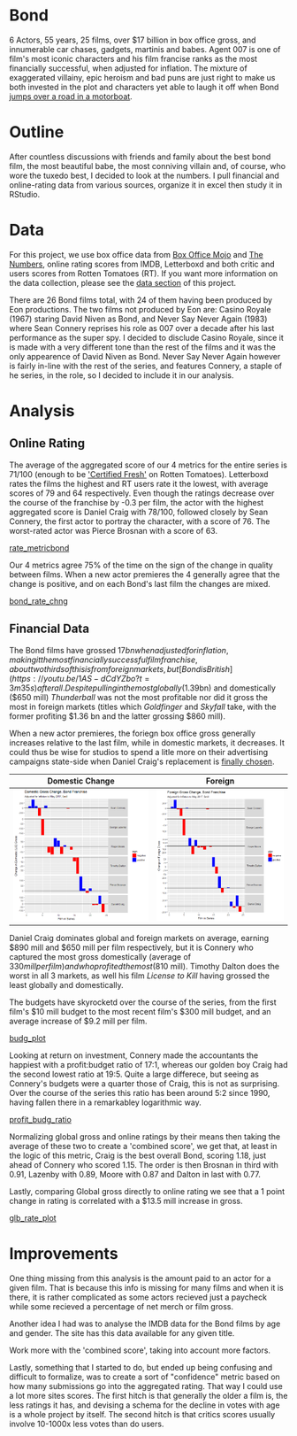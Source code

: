 # Bond

6 Actors, 55 years, 25 films, over $17 billion in box office gross, and innumerable car chases, gadgets, martinis and babes. Agent 007 is one of film's most iconic characters and his film francise ranks as the most financially successful, when adjusted for inflation. The mixture of exaggerated villainy, epic heroism and bad puns are just right to make us both invested in the plot and characters yet able to laugh it off when Bond [jumps over a road in a motorboat](https://youtu.be/cODPt3T0cHE?t=51s).

# Outline
After countless discussions with friends and family about the best bond film, the most beautiful babe, the most conniving villain and, of course, who wore the tuxedo best, I decided to look at the numbers. I pull financial and online-rating data from various sources, organize it in excel then study it in RStudio. 

# Data

For this project, we use box office data from [Box Office Mojo](http://www.boxofficemojo.com/franchises/chart/?id=jamesbond.htm) and [The Numbers](http://www.the-numbers.com/movies/franchise/James-Bond#tab=summary), online rating scores from IMDB, Letterboxd and both critic and users scores from Rotten Tomatoes (RT). If you want more information on the data collection, please see the [data section](https://github.com/atomaszewicz/Bond/tree/master/Data) of this project. 

There are 26 Bond films total, with 24 of them having been produced by Eon productions. The two films not produced by Eon are: Casino Royale (1967) staring David Niven as Bond, and Never Say Never Again (1983) where Sean Connery reprises his role as 007 over a decade after his last performance as the super spy. I decided to disclude Casino Royale, since it is made with a very different tone than the rest of the films and it was the only appearence of David Niven as Bond. Never Say Never Again however is fairly in-line with the rest of the series, and features Connery, a staple of he series, in the role, so I decided to include it in our analysis.


# Analysis

## Online Rating

The average of the aggregated score of our 4 metrics for the entire series is 71/100 (enough to be ['Certified Fresh'](https://www.rottentomatoes.com/about/) on Rotten Tomatoes). Letterboxd rates the films the highest and RT users rate it the lowest, with average scores of 79 and 64 respectively. Even though the ratings decrease over the course of the franchise by -0.3 per film, the actor with the highest aggregated score is Daniel Craig with 78/100, followed closely by Sean Connery, the first actor to portray the character, with a score of 76. The worst-rated actor was Pierce Brosnan with a score of 63. 

[rate_metricbond](https://github.com/atomaszewicz/Bond/blob/master/RStudio/Plots/rate_metricbond.png?raw=TRUE)

Our 4 metrics agree 75% of the time on the sign of the change in quality between films. When a new actor premieres the 4 generally agree that the change is positive, and on each Bond's last film the changes are mixed. 

[bond_rate_chng](https://github.com/atomaszewicz/Bond/blob/master/RStudio/Plots/bond_rat_chng.png?raw=TRUE)

## Financial Data

The Bond films have grossed $17 bn when adjusted for inflation, making it the most financially successful film franchise, about two thirds of this is from foreign markets, but [Bond is British](https://youtu.be/1AS-dCdYZbo?t=3m35s) afterall. Despite pulling in the most globally ($1.39bn) and domestically ($650 mill) *Thunderball* was not the most profitable nor did it gross the most in foreign markets (titles which *Goldfinger* and *Skyfall* take, with the former profiting $1.36 bn and the latter grossing $860 mill). 

When a new actor premieres, the foriegn box office gross generally increases relative to the last film, while in domestic markets, it decreases. It could thus be wise for studios to spend a litle more on their advertising campaigns state-side when Daniel Craig's replacement is [finally chosen](https://www.thesun.co.uk/tvandshowbiz/1703522/james-bond-odds-next-007-tom-hardy/).

Domestic Change            |  Foreign
:-------------------------:|:-------------------------:
![dom_chng_plot](https://github.com/atomaszewicz/Bond/blob/master/RStudio/Plots/dom_chng_plot.png?raw=TRUE) | ![glb_chng_plot](https://github.com/atomaszewicz/Bond/blob/master/RStudio/Plots/non_dom_chng_plot.png?raw=TRUE)

Daniel Craig dominates global and foreign markets on average, earning $890 mill and $650 mill per film respectively, but it is Connery who captured the most gross domestically (average of $330 mill per film) and who profited the most ($810 mill). Timothy Dalton does the worst in all 3 markets, as well his film *License to Kill* having grossed the least globally and domestically.

The budgets have skyrocketd over the course of the series, from the first film's $10 mill budget to the most recent film's $300 mill budget, and an average increase of $9.2 mill per film.

[budg_plot](https://github.com/atomaszewicz/Bond/blob/master/RStudio/Plots/budg_plot.png?raw=TRUE)

Looking at return on investment, Connery made the accountants the happiest with a profit:budget ratio of 17:1, whereas our golden boy Craig had the second lowest ratio at 19:5. Quite a large differece, but seeing as Connery's budgets were a quarter those of Craig, this is not as surprising. Over the course of the series this ratio has been around 5:2 since 1990, having fallen there in a remarkabley logarithmic way. 

[profit_budg_ratio](https://github.com/atomaszewicz/Bond/blob/master/RStudio/Plots/profit_budget_ratio.png?raw=TRUE)

Normalizing global gross and online ratings by their means then taking the average of these two to create a 'combined score', we get that, at least in the logic of this metric, Craig is the best overall Bond, scoring 1.18, just ahead of Connery who scored 1.15. The order is then Brosnan in third with 0.91, Lazenby with 0.89, Moore with 0.87 and Dalton in last with 0.77.

Lastly, comparing Global gross directly to online rating we see that a 1 point change in rating is correlated with a $13.5 mill increase in gross. 

[glb_rate_plot](https://raw.github.com/atomaszewicz/Bond/blob/master/RStudio/Plots/glb_rate_plot.png?raw=TRUE)

# Improvements
One thing missing from this analysis is the amount paid to an actor for a given film. That is because this info is missing for many films and when it is there, it is rather complicated as some actors recieved just a paycheck while some recieved a percentage of net merch or film gross. 

Another idea I had was to analyse the IMDB data for the Bond films by age and gender. The site has this data available for any given title.

Work more with the 'combined score', taking into account more factors.

Lastly, something that I started to do, but ended up being confusing and difficult to formalize, was to create a sort of "confidence" metric based on how many submissions go into the aggregated rating. That way I could use a lot more sites scores. The first hitch is that generally the older a film is, the less ratings it has, and devising a schema for the decline in votes with age is a whole project by itself. The second hitch is that critics scores usually involve 10-1000x less votes than do users. 
